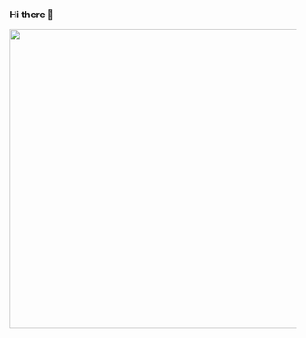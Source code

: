 ### Hi there 👋
<a href="https://wakatime.com/@PaoloVeliz">
    <img width = "525" src="https://github-readme-stats.vercel.app/api/wakatime?username=PaoloVeliz&theme=vue&langs_count=10"/>
  </a>
<!--
**PaoloVeliz/PaoloVeliz** is a ✨ _special_ ✨ repository because its `README.md` (this file) appears on your GitHub profile.

Here are some ideas to get you started:

- 🔭 I’m currently working on ...
- 🌱 I’m currently learning ...
- 👯 I’m looking to collaborate on ...
- 🤔 I’m looking for help with ...
- 💬 Ask me about ...
- 📫 How to reach me: ...
- 😄 Pronouns: ...
- ⚡ Fun fact: ...
-->
